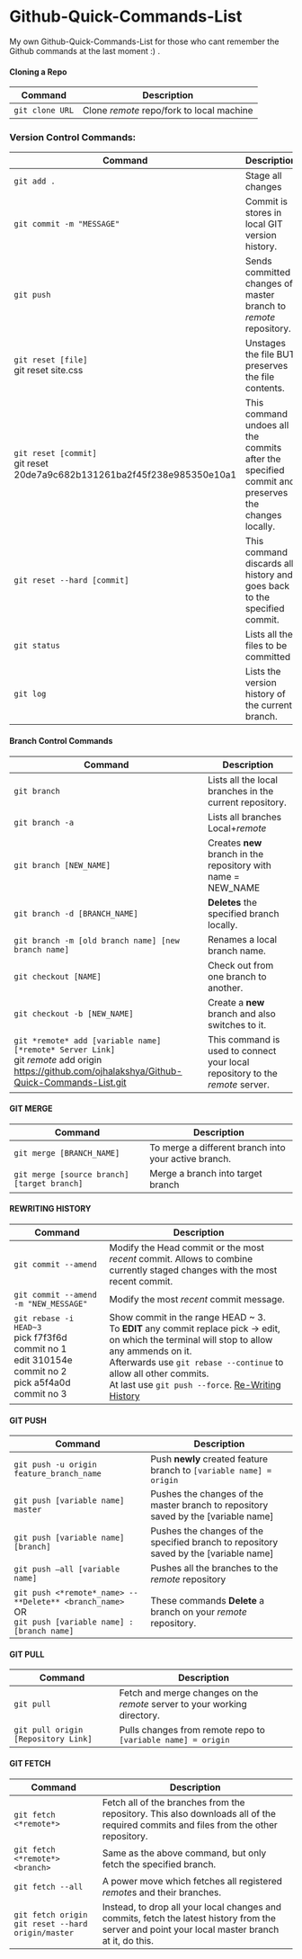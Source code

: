 # Github-Quick-Commands-List
My own Github-Quick-Commands-List for those who cant remember the Github commands at the last moment :) .

#### Cloning a Repo
| Command | Description |
| ------- | ----------- |
|`git clone URL`| Clone *remote* repo/fork to local machine|

### Version Control Commands:
| Command | Description |
| ------- | ----------- |
|`git add .`| Stage all changes|
|`git commit -m "MESSAGE"`| Commit is stores in local GIT version history.|
|`git push`| Sends committed changes of master branch to *remote* repository.|
|`git reset [file]`<br>git reset site.css| Unstages the file BUT preserves the file contents.|
|`git reset [commit]` <br> git reset 20de7a9c682b131261ba2f45f238e985350e10a1|This command undoes all the commits after the specified commit and preserves the changes locally.|
|`git reset --hard [commit]` | This command discards all history and goes back to the specified commit.|
|`git status`| Lists all the files to be committed|
|`git log`| Lists the version history of the current branch.|

#### Branch Control Commands
| Command | Description |
| ------- | ----------- |
|`git branch`| Lists all the local branches in the current repository.|
|`git branch -a`| Lists all branches Local+*remote*|
|`git branch [NEW_NAME]`| Creates **new** branch in the repository with name = NEW_NAME |
|`git branch -d [BRANCH_NAME]`| **Deletes** the specified branch locally.|
|`git branch -m [old branch name] [new branch name]`|Renames a local branch name.|
|`git checkout [NAME]`| Check out from one branch to another.|
|`git checkout -b [NEW_NAME]`| Create a **new** branch and also switches to it.|
|`git *remote* add [variable name] [*remote* Server Link]`<br> git *remote* add origin https://github.com/ojhalakshya/Github-Quick-Commands-List.git|This command is used to connect your local repository to the *remote* server.|

#### GIT MERGE
| Command | Description |
| ------- | ----------- |
|`git merge [BRANCH_NAME]`|To merge a different branch into your active branch.|
|`git merge [source branch] [target branch]`|Merge a branch into target branch|


#### REWRITING HISTORY

| Command | Description |
| ------- | ----------- |
|`git commit --amend`|Modify the Head commit or the most *recent* commit. Allows to combine currently staged changes with the most recent commit.|
|`git commit --amend -m "NEW_MESSAGE"`|Modify the most *recent* commit message.|
|`git rebase -i HEAD~3`<br>pick f7f3f6d commit no 1<br>edit 310154e commit no 2<br>pick a5f4a0d commit no 3|Show commit in the range HEAD ~ 3.<br> To **EDIT** any commit replace pick -> edit, on which the terminal will stop to allow any ammends on it. <br>Afterwards use `git rebase --continue` to allow all other commits.<br> At last use `git push --force`. [Re-Writing History](https://git-scm.com/book/en/v2/Git-Tools-Rewriting-History)|

#### GIT PUSH

| Command | Description |
| ------- | ----------- |
|`git push -u origin feature_branch_name`|Push **newly** created feature branch to `[variable name] = origin`|
|`git push [variable name] master`|Pushes the changes of the master branch to repository saved by the [variable name]|
|`git push [variable name] [branch]`|Pushes the changes of the specified branch to repository saved by the [variable name]|
|`git push –all [variable name]`|Pushes all the branches to the *remote* repository|
|`git push <*remote*_name> --**Delete** <branch_name>` <br>OR<br>`git push [variable name] :[branch name]`|These commands **Delete** a branch on your *remote* repository.|

#### GIT PULL

| Command | Description |
| ------- | ----------- |
|`git pull`|Fetch and merge changes on the *remote* server to your working directory.|
|`git pull origin [Repository Link]`|Pulls changes from remote repo to `[variable name] = origin`|


#### GIT FETCH
| Command | Description |
| ------- | ----------- |
|`git fetch <*remote*>`|Fetch all of the branches from the repository. This also downloads all of the required commits and files from the other repository.|
|`git fetch <*remote*> <branch>`|Same as the above command, but only fetch the specified branch.|
|`git fetch --all`|A power move which fetches all registered *remote*s and their branches.|
|`git fetch origin`<br>`git reset --hard origin/master`|Instead, to drop all your local changes and commits, fetch the latest history from the server and point your local master branch at it, do this.|
